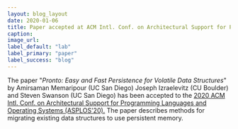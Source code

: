 ```yaml
---
layout: blog_layout
date: 2020-01-06
title: Paper accepted at ACM Intl. Conf. on Architectural Support for Programming Languages and Operating Systems (ASPLOS'20)
caption:
image_url: 
label_default: "lab" 
label_primary: "paper"
label_success: "blog"
---
```


The paper "<i>Pronto: Easy and Fast Persistence for 
Volatile Data Structures</i>" by Amirsaman Memaripour (UC San Diego)
Joseph Izraelevitz (CU Boulder) and
Steven Swanson (UC San Diego) has been accepted to the
[2020 ACM Intl. Conf. on Architectural Support for Programming Languages and Operating Systems (ASPLOS'20).](https://asplos-conference.org/) 
The paper describes methods for migrating existing data structures to
use persistent memory.